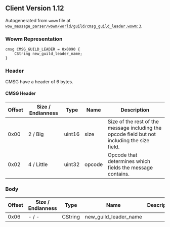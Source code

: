 ## Client Version 1.12

Autogenerated from `wowm` file at [`wow_message_parser/wowm/world/guild/cmsg_guild_leader.wowm:3`](https://github.com/gtker/wow_messages/tree/main/wow_message_parser/wowm/world/guild/cmsg_guild_leader.wowm#L3).

### Wowm Representation
```rust,ignore
cmsg CMSG_GUILD_LEADER = 0x0090 {
    CString new_guild_leader_name;
}
```
### Header
CMSG have a header of 6 bytes.

#### CMSG Header
| Offset | Size / Endianness | Type   | Name   | Description |
| ------ | ----------------- | ------ | ------ | ----------- |
| 0x00   | 2 / Big           | uint16 | size   | Size of the rest of the message including the opcode field but not including the size field.|
| 0x02   | 4 / Little        | uint32 | opcode | Opcode that determines which fields the message contains.|
### Body
| Offset | Size / Endianness | Type | Name | Description |
| ------ | ----------------- | ---- | ---- | ----------- |
| 0x06 | - / - | CString | new_guild_leader_name |  |
